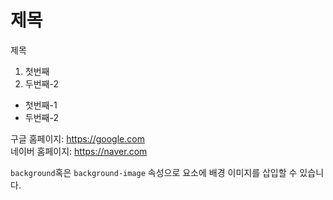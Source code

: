 <h1>제목</h1>
</h2>제목</h2>

<ol>
  <li>첫번째</li>
  <li>두번째-2</li>
</ol>  
<ul>
  <li>첫번째-1</li>
  <li>두번째-2</li>
</ul>

구글 홈페이지: https://google.com <br>
네이버 홈페이지: <https://naver.com>

`background`혹은 `background-image` 속성으로 요소에 배경 이미지를 삽입할 수 있습니다.
